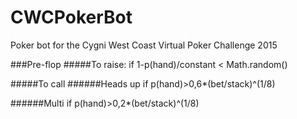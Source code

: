 # CWCPokerBot
Poker bot for the Cygni West Coast Virtual Poker Challenge 2015

###Pre-flop
#####To raise:
if 1-p(hand)/constant < Math.random()

#####To call
######Heads up
if p(hand)>0,6*(bet/stack)^(1/8)

######Multi
if p(hand)>0,2*(bet/stack)^(1/8)
